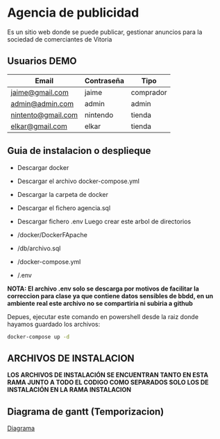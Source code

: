 # Agencia de publicidad

Es un sitio web donde se puede publicar, gestionar anuncios para la sociedad de comerciantes de Vitoria

## Usuarios DEMO

| Email              | Contraseña | Tipo      |
| ------------------ | ---------- | --------- |
| jaime@gmail.com    | jaime      | comprador |
| admin@admin.com    | admin      | admin     |
| nintento@gmail.com | nintendo   | tienda    |
| elkar@gmail.com    | elkar      | tienda    |

## Guia de instalacion o desplieque

- Descargar docker
- Descargar el archivo docker-compose.yml
- Descargar la carpeta de docker
- Descargar el fichero agencia.sql
- Descargar fichero .env
  Luego crear este arbol de directorios

- /docker/DockerFApache
- /db/archivo.sql
- /docker-compose.yml
- /.env

**NOTA: El archivo .env solo se descarga por motivos de facilitar la correccion para clase ya que contiene datos sensibles de bbdd, en un ambiente real este archivo no se compartiria ni subiria a github**

Depues, ejecutar este comando en powershell desde la raiz donde hayamos guardado los archivos:

```bash
docker-compose up -d
```
## ARCHIVOS DE INSTALACION

**LOS ARCHIVOS DE INSTALACIÓN SE ENCUENTRAN TANTO EN ESTA RAMA JUNTO A TODO EL CODIGO COMO SEPARADOS SOLO LOS DE INSTALACIÓN EN LA RAMA INSTALACION**

## Diagrama de gantt (Temporizacion)

[Diagrama](https://awesomeopensource.com/project/elangosundar/awesome-README-templates)

